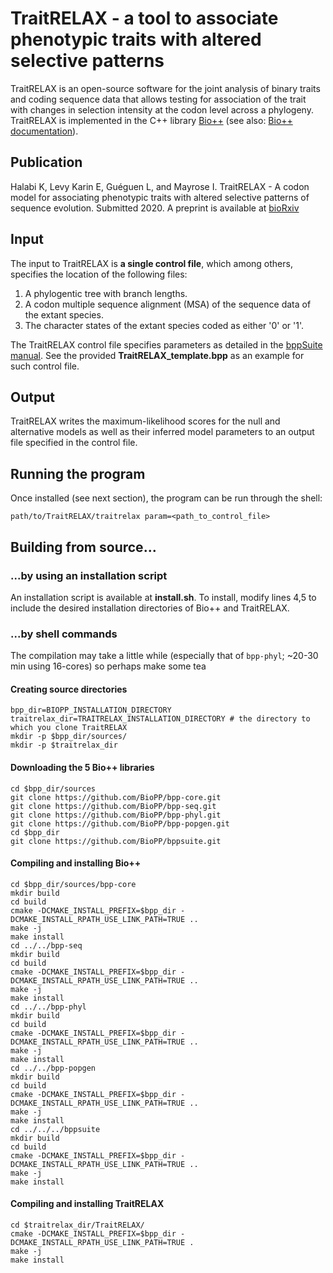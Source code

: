 # TraitRELAX - a tool to associate phenotypic traits with altered selective patterns

TraitRELAX is an open-source software for the joint analysis of binary traits and coding sequence data that allows testing for association of the trait with changes in selection intensity at the codon level across a phylogeny. TraitRELAX is implemented in the C++ library [Bio++](https://github.com/BioPP) (see also: [Bio++ documentation](http://biopp.univ-montp2.fr/)).

## Publication

Halabi K, Levy Karin E, Guéguen L, and Mayrose I. TraitRELAX - A codon model for associating phenotypic traits with altered selective patterns of sequence evolution. Submitted 2020. A preprint is available at [bioRxiv](https://www.biorxiv.org/content/10.1101/2020.03.04.974584v2)

## Input

The input to TraitRELAX is **a single control file**, which among others, specifies the location of the following files: 
1. A phylogentic tree with branch lengths.
2. A codon multiple sequence alignment (MSA) of the sequence data of the extant species.
3. The character states of the extant species coded as either '0' or '1'.

The TraitRELAX control file specifies parameters as detailed in the [bppSuite manual](http://biopp.univ-montp2.fr/manual/pdf/bppsuite/v0.7.0/bppsuite.pdf). See the provided **TraitRELAX_template.bpp** as an example for such control file.

## Output

TraitRELAX writes the maximum-likelihood scores for the null and alternative models as well as their inferred model parameters to an output file specified in the control file.

## Running the program

Once installed (see next section), the program can be run through the shell:
```
path/to/TraitRELAX/traitrelax param=<path_to_control_file>
```

## Building from source...

### ...by using an installation script

An installation script is available at **install.sh**. To install, modify lines 4,5 to include the desired installation directories of Bio++ and TraitRELAX.

### ...by shell commands

The compilation may take a little while (especially that of `bpp-phyl`; ~20-30 min using 16-cores) so perhaps make some tea
#### Creating source directories
```
bpp_dir=BIOPP_INSTALLATION_DIRECTORY
traitrelax_dir=TRAITRELAX_INSTALLATION_DIRECTORY # the directory to which you clone TraitRELAX
mkdir -p $bpp_dir/sources/
mkdir -p $traitrelax_dir
```

#### Downloading the 5 Bio++ libraries
```
cd $bpp_dir/sources
git clone https://github.com/BioPP/bpp-core.git
git clone https://github.com/BioPP/bpp-seq.git
git clone https://github.com/BioPP/bpp-phyl.git
git clone https://github.com/BioPP/bpp-popgen.git
cd $bpp_dir
git clone https://github.com/BioPP/bppsuite.git
```

#### Compiling and installing Bio++
```
cd $bpp_dir/sources/bpp-core
mkdir build
cd build
cmake -DCMAKE_INSTALL_PREFIX=$bpp_dir -DCMAKE_INSTALL_RPATH_USE_LINK_PATH=TRUE ..
make -j
make install
cd ../../bpp-seq
mkdir build
cd build
cmake -DCMAKE_INSTALL_PREFIX=$bpp_dir -DCMAKE_INSTALL_RPATH_USE_LINK_PATH=TRUE ..
make -j
make install
cd ../../bpp-phyl
mkdir build
cd build
cmake -DCMAKE_INSTALL_PREFIX=$bpp_dir -DCMAKE_INSTALL_RPATH_USE_LINK_PATH=TRUE ..
make -j
make install
cd ../../bpp-popgen
mkdir build
cd build
cmake -DCMAKE_INSTALL_PREFIX=$bpp_dir -DCMAKE_INSTALL_RPATH_USE_LINK_PATH=TRUE ..
make -j
make install
cd ../../../bppsuite
mkdir build
cd build
cmake -DCMAKE_INSTALL_PREFIX=$bpp_dir -DCMAKE_INSTALL_RPATH_USE_LINK_PATH=TRUE ..
make -j
make install
```

#### Compiling and installing TraitRELAX
```
cd $traitrelax_dir/TraitRELAX/
cmake -DCMAKE_INSTALL_PREFIX=$bpp_dir -DCMAKE_INSTALL_RPATH_USE_LINK_PATH=TRUE .
make -j
make install
```
